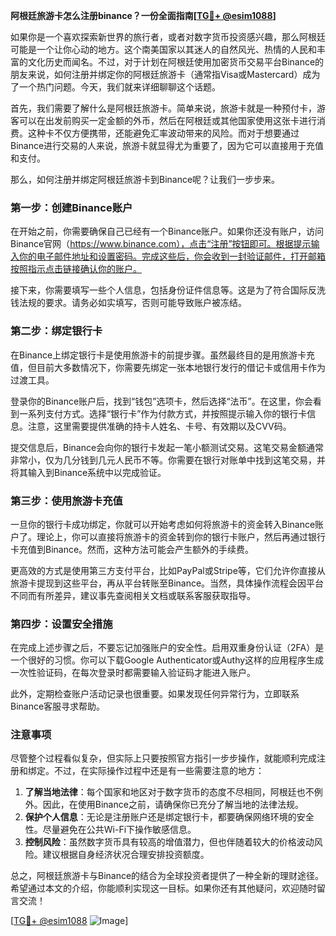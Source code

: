 **阿根廷旅游卡怎么注册binance？一份全面指南[[TG💪+ @esim1088](https://t.me/s/esim1088)]**

如果你是一个喜欢探索新世界的旅行者，或者对数字货币投资感兴趣，那么阿根廷可能是一个让你心动的地方。这个南美国家以其迷人的自然风光、热情的人民和丰富的文化历史而闻名。不过，对于计划在阿根廷使用加密货币交易平台Binance的朋友来说，如何注册并绑定你的阿根廷旅游卡（通常指Visa或Mastercard）成为了一个热门问题。今天，我们就来详细聊聊这个话题。

首先，我们需要了解什么是阿根廷旅游卡。简单来说，旅游卡就是一种预付卡，游客可以在出发前购买一定金额的外币，然后在阿根廷或其他国家使用这张卡进行消费。这种卡不仅方便携带，还能避免汇率波动带来的风险。而对于想要通过Binance进行交易的人来说，旅游卡就显得尤为重要了，因为它可以直接用于充值和支付。

那么，如何注册并绑定阿根廷旅游卡到Binance呢？让我们一步步来。

### 第一步：创建Binance账户

在开始之前，你需要确保自己已经有一个Binance账户。如果你还没有账户，访问Binance官网（https://www.binance.com），点击“注册”按钮即可。根据提示输入你的电子邮件地址和设置密码。完成这些后，你会收到一封验证邮件，打开邮箱按照指示点击链接确认你的账户。

接下来，你需要填写一些个人信息，包括身份证件信息等。这是为了符合国际反洗钱法规的要求。请务必如实填写，否则可能导致账户被冻结。

### 第二步：绑定银行卡

在Binance上绑定银行卡是使用旅游卡的前提步骤。虽然最终目的是用旅游卡充值，但目前大多数情况下，你需要先绑定一张本地银行发行的借记卡或信用卡作为过渡工具。

登录你的Binance账户后，找到“钱包”选项卡，然后选择“法币”。在这里，你会看到一系列支付方式。选择“银行卡”作为付款方式，并按照提示输入你的银行卡信息。注意，这里需要提供准确的持卡人姓名、卡号、有效期以及CVV码。

提交信息后，Binance会向你的银行卡发起一笔小额测试交易。这笔交易金额通常非常小，仅为几分钱到几元人民币不等。你需要在银行对账单中找到这笔交易，并将其输入到Binance系统中以完成验证。

### 第三步：使用旅游卡充值

一旦你的银行卡成功绑定，你就可以开始考虑如何将旅游卡的资金转入Binance账户了。理论上，你可以直接将旅游卡的资金转到你的银行卡账户，然后再通过银行卡充值到Binance。然而，这种方法可能会产生额外的手续费。

更高效的方式是使用第三方支付平台，比如PayPal或Stripe等，它们允许你直接从旅游卡提现到这些平台，再从平台转账至Binance。当然，具体操作流程会因平台不同而有所差异，建议事先查阅相关文档或联系客服获取指导。

### 第四步：设置安全措施

在完成上述步骤之后，不要忘记加强账户的安全性。启用双重身份认证（2FA）是一个很好的习惯。你可以下载Google Authenticator或Authy这样的应用程序生成一次性验证码，在每次登录时都需要输入验证码才能进入账户。

此外，定期检查账户活动记录也很重要。如果发现任何异常行为，立即联系Binance客服寻求帮助。

### 注意事项

尽管整个过程看似复杂，但实际上只要按照官方指引一步步操作，就能顺利完成注册和绑定。不过，在实际操作过程中还是有一些需要注意的地方：

1. **了解当地法律**：每个国家和地区对于数字货币的态度不尽相同，阿根廷也不例外。因此，在使用Binance之前，请确保你已充分了解当地的法律法规。
2. **保护个人信息**：无论是注册账户还是绑定银行卡，都要确保网络环境的安全性。尽量避免在公共Wi-Fi下操作敏感信息。
3. **控制风险**：虽然数字货币具有较高的增值潜力，但也伴随着较大的价格波动风险。建议根据自身经济状况合理安排投资额度。

总之，阿根廷旅游卡与Binance的结合为全球投资者提供了一种全新的理财途径。希望通过本文的介绍，你能顺利实现这一目标。如果你还有其他疑问，欢迎随时留言交流！

[[TG💪+ @esim1088](https://t.me/s/esim1088) ![Image](https://i.postimg.cc/4NQfJmqS/Snipaste-2025-05-13-00-14-12.png)]